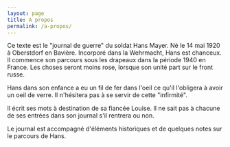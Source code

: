 ```yaml
---
layout: page
title: A propos
permalink: /a-propos/
---
```


Ce texte est le "journal de guerre" du soldat Hans Mayer. Né le 14 mai 1920 à Oberstdorf en Bavière. Incorporé dans la Wehrmacht, Hans est chanceux. Il commence son parcours sous les drapeaux dans la période 1940 en France. Les choses seront moins rose, lorsque son unité part sur le front russe.

Hans dans son enfance a eu un fil de fer dans l'oeil ce qu'il l'obligera à avoir un oeil de verre. Il n'hésitera pas à se servir de cette "infirmité".

Il écrit ses mots à destination de sa fiancée Louise. Il ne sait pas à chacune de ses entrées dans son journal s'il rentrera ou non. 

Le journal est accompagné d'éléments historiques et de quelques notes sur le parcours de Hans.

